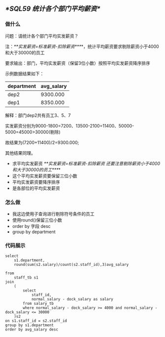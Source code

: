 ## ***\*SQL59 统计各个部门平均薪资\****

### 做什么

问题：请统计各个部门平均实发薪资？

注：***\**\*实发薪资=标准薪资-扣除薪资\*\**\***，统计平均薪资要求剔除薪资小于4000和大于30000的员工

要求输出：部门，平均实发薪资（保留3位小数）按照平均实发薪资降序排序

示例数据结果如下：

| department | avg_salary |
| ---------- | ---------- |
| dep2       | 9300.000   |
| dep1       | 8350.000   |

解释：部门dep2共有员工3、5、7

实发薪资分别为9000-1800=7200、13500-2100=11400、50000-5000=45000>30000(剔除)

故结果为(7200+11400)/2=9300.000;

其他结果同理。



- 求平均实发薪资  ***\**\*实发薪资=标准薪资-扣除薪资 还要注意剔除薪资小于4000和大于30000的员工\*\**\***
- 这个平均实发薪资要保留三位小数
- 平均实发薪资要降序排序
- 是各部位的平均实发薪资



### 怎么做

- 我这边使用子查询进行剔除符号条件的员工
- 使用round()保留三位小数
- order by 字段 desc
- group by department



### 代码展示

```
select
    s1.department,
    round(sum(s2.salary)/count(s2.staff_id),3)avg_salary

from 
    staff_tb s1
join
    (
        select
            staff_id,
            normal_salary - dock_salary as salary
        from salary_tb 
        where normal_salary - dock_salary >= 4000 and normal_salary - dock_salary <= 30000
    )s2
on s1.staff_id = s2.staff_id
group by s1.department
order by avg_salary desc
```